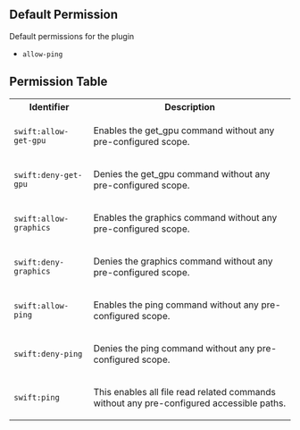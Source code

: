 ## Default Permission

Default permissions for the plugin

- `allow-ping`

## Permission Table

<table>
<tr>
<th>Identifier</th>
<th>Description</th>
</tr>


<tr>
<td>

`swift:allow-get-gpu`

</td>
<td>

Enables the get_gpu command without any pre-configured scope.

</td>
</tr>

<tr>
<td>

`swift:deny-get-gpu`

</td>
<td>

Denies the get_gpu command without any pre-configured scope.

</td>
</tr>

<tr>
<td>

`swift:allow-graphics`

</td>
<td>

Enables the graphics command without any pre-configured scope.

</td>
</tr>

<tr>
<td>

`swift:deny-graphics`

</td>
<td>

Denies the graphics command without any pre-configured scope.

</td>
</tr>

<tr>
<td>

`swift:allow-ping`

</td>
<td>

Enables the ping command without any pre-configured scope.

</td>
</tr>

<tr>
<td>

`swift:deny-ping`

</td>
<td>

Denies the ping command without any pre-configured scope.

</td>
</tr>

<tr>
<td>

`swift:ping`

</td>
<td>

This enables all file read related
commands without any pre-configured accessible paths.

</td>
</tr>
</table>
